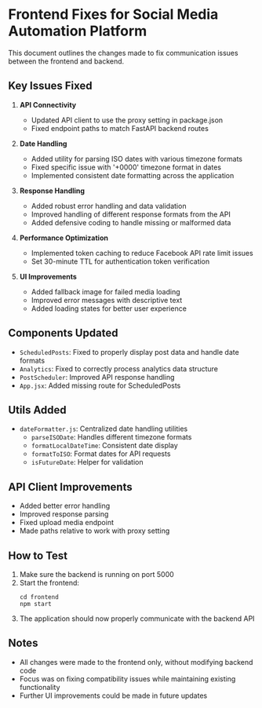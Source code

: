 # Frontend Fixes for Social Media Automation Platform

This document outlines the changes made to fix communication issues between the frontend and backend.

## Key Issues Fixed

1. **API Connectivity**
   - Updated API client to use the proxy setting in package.json
   - Fixed endpoint paths to match FastAPI backend routes

2. **Date Handling**
   - Added utility for parsing ISO dates with various timezone formats
   - Fixed specific issue with '+0000' timezone format in dates
   - Implemented consistent date formatting across the application

3. **Response Handling**
   - Added robust error handling and data validation
   - Improved handling of different response formats from the API
   - Added defensive coding to handle missing or malformed data

4. **Performance Optimization**
   - Implemented token caching to reduce Facebook API rate limit issues
   - Set 30-minute TTL for authentication token verification

5. **UI Improvements**
   - Added fallback image for failed media loading
   - Improved error messages with descriptive text
   - Added loading states for better user experience

## Components Updated

- `ScheduledPosts`: Fixed to properly display post data and handle date formats
- `Analytics`: Fixed to correctly process analytics data structure
- `PostScheduler`: Improved API response handling
- `App.jsx`: Added missing route for ScheduledPosts

## Utils Added

- `dateFormatter.js`: Centralized date handling utilities
  - `parseISODate`: Handles different timezone formats
  - `formatLocalDateTime`: Consistent date display
  - `formatToISO`: Format dates for API requests
  - `isFutureDate`: Helper for validation

## API Client Improvements

- Added better error handling
- Improved response parsing
- Fixed upload media endpoint
- Made paths relative to work with proxy setting

## How to Test

1. Make sure the backend is running on port 5000
2. Start the frontend:
   ```
   cd frontend
   npm start
   ```
3. The application should now properly communicate with the backend API

## Notes

- All changes were made to the frontend only, without modifying backend code
- Focus was on fixing compatibility issues while maintaining existing functionality
- Further UI improvements could be made in future updates 
